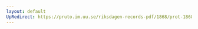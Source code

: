 ```yaml
---
layout: default
UpRedirect: https://pruto.im.uu.se/riksdagen-records-pdf/1868/prot-1868--ak--427/prot-1868--ak--427_000.pdf
---
```

